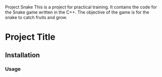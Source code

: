 Project Snake
This is a project for practical training. It contains the code for the Snake game written in the C++. The objective of the game is for the snake to catch fruits and grow.
# Project Title
## Installation
### Usage
